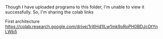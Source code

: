 Though I have uploaded programs to this folder, I'm unable to view it successfully. So, I'm sharing the colab links

First architecture https://colab.research.google.com/drive/1ritIHd1lLw1mk9oRoPH0BDJcOtYnLWb5

